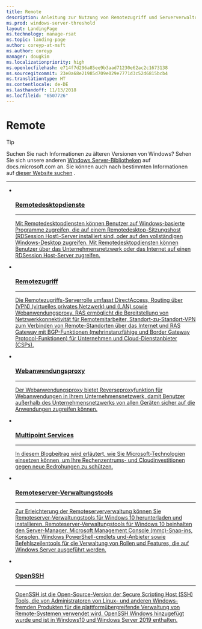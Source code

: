 ```yaml
---
title: Remote
description: Anleitung zur Nutzung von Remotezugriff und Serververwaltung
ms.prod: windows-server-threshold
layout: LandingPage
ms.technology: manage-rsat
ms.topic: landing-page
author: coreyp-at-msft
ms.author: coreyp
manager: dougkim
ms.localizationpriority: high
ms.openlocfilehash: e714f7d296a85ee9b3aad71230e62ac2c1673138
ms.sourcegitcommit: 23e0a68e21985d709e029e7771d3c52d6815bcb4
ms.translationtype: HT
ms.contentlocale: de-DE
ms.lasthandoff: 11/13/2018
ms.locfileid: "6507726"
---
```

# Remote

>[!TIP]
> Suchen Sie nach Informationen zu älteren Versionen von Windows? Sehen Sie sich unsere anderen [Windows Server-Bibliotheken](/previous-versions/windows/) auf docs.microsoft.com an. Sie können auch nach bestimmten Informationen auf [dieser Website suchen](https://docs.microsoft.com/search/index?search=Windows+Server&dataSource=previousVersions) .


<hr />


<ul class="cardsI panelContent">
<li>
 <a href="remote-desktop-services/welcome-to-rds.md">
                            <div class="cardSize">
                                <div class="cardPadding">
                                    <div class="card">
                                        <div class="cardImageOuter">
                                            <div class="cardImage">
                                                <img src="../media/i-remote.svg" alt="" />
                                            </div>
                                        </div>
                                        <div class="cardText">
                                            <h3>Remotedesktopdienste</h3><hr />
                                            <p>Mit Remotedesktopdiensten können Benutzer auf Windows-basierte Programme zugreifen, die auf einem Remotedesktop-Sitzungshost (RDSession Host)-Server installiert sind, oder auf den vollständigen Windows-Desktop zugreifen. Mit Remotedesktopdiensten können Benutzer über das Unternehmensnetzwerk oder das Internet auf einen RDSession Host-Server zugreifen.</p>
                                        </div>
                                    </div>
                                </div>
                            </div>
                          </a>
                        </li>
<li>
 <a href="remote-access/Remote-Access.md">
                            <div class="cardSize">
                                <div class="cardPadding">
                                    <div class="card">
                                        <div class="cardImageOuter">
                                            <div class="cardImage">
                                                <img src="../media/i-remote.svg" alt="" />
                                            </div>
                                        </div>
                                        <div class="cardText">
                                            <h3>Remotezugriff</h3><hr />
                                            <p>Die Remotezugriffs-Serverrolle umfasst DirectAccess, Routing über (VPN) (virtuelles privates Netzwerk) und (LAN) sowie Webanwendungsproxy. RAS ermöglicht die Bereitstellung von Netzwerkkonnektivität für Remotemitarbeiter, Standort-zu-Standort-VPN zum Verbinden von Remote-Standorten über das Internet und RAS Gateway mit BGP-Funktionen (mehrinstanzfähige und Border Gateway Protocol-Funktionen) für Unternehmen und Cloud-Dienstanbieter (CSPs).</p>
                                        </div>
                                    </div>
                                </div>
                            </div>
                          </a>
                        </li><li>
 <a href="remote-access/web-application-proxy/web-application-proxy-windows-server.md">
                            <div class="cardSize">
                                <div class="cardPadding">
                                    <div class="card">
                                        <div class="cardImageOuter">
                                            <div class="cardImage">
                                                <img src="../media/i-remote.svg" alt="" />
                                            </div>
                                        </div>
                                        <div class="cardText">
                                            <h3>Webanwendungsproxy</h3><hr />
                                            <p>Der Webanwendungsproxy bietet Reverseproxyfunktion für Webanwendungen in Ihrem Unternehmensnetzwerk, damit Benutzer außerhalb des Unternehmensnetzwerks von allen Geräten sicher auf die Anwendungen zugreifen können.</p>
                                        </div>
                                    </div>
                                </div>
                            </div>
                          </a>
                        </li><li>
 <a href="multipoint-services/multipoint-services.md">
                            <div class="cardSize">
                                <div class="cardPadding">
                                    <div class="card">
                                        <div class="cardImageOuter">
                                            <div class="cardImage">
                                                <img src="../media/i-remote.svg" alt="" />
                                            </div>
                                        </div>
                                        <div class="cardText">
                                            <h3>Multipoint Services</h3><hr />
                                            <p>In diesem Blogbeitrag wird erläutert, wie Sie Microsoft-Technologien einsetzen können, um Ihre Rechenzentrums- und Cloudinvestitionen gegen neue Bedrohungen zu schützen.  </p>
                                        </div>
                                    </div>
                                </div>
                            </div>
                          </a>
                        </li><li>
 <a href="https://technet.microsoft.com/library/mt126174.aspx">
                            <div class="cardSize">
                                <div class="cardPadding">
                                    <div class="card">
                                        <div class="cardImageOuter">
                                            <div class="cardImage">
                                                <img src="../media/i-remote.svg" alt="" />
                                            </div>
                                        </div>
                                        <div class="cardText">
                                            <h3>Remoteserver-Verwaltungstools</h3><hr />
                                            <p>Zur Erleichterung der Remoteserververwaltung können Sie Remoteserver-Verwaltungstools für Windows 10 herunterladen und installieren. Remoteserver-Verwaltungstools für Windows 10 beinhalten den Server-Manager, Microsoft Management Console (mmc)-Snap-ins, Konsolen, Windows PowerShell-cmdlets und-Anbieter sowie Befehlszeilentools für die Verwaltung von Rollen und Features, die auf Windows Server ausgeführt werden. </p>
                                        </div>
                                    </div>
                                </div>
                            </div>
                          </a>
                        </li><li>
 <a href="../administration/OpenSSH/OpenSSH_Overview.md">
                            <div class="cardSize">
                                <div class="cardPadding">
                                    <div class="card">
                                        <div class="cardImageOuter">
                                            <div class="cardImage">
                                                <img src="../media/i-remote.svg" alt="" />
                                            </div>
                                        </div>
                                        <div class="cardText">
                                            <h3>OpenSSH</h3><hr />
                                            <p>OpenSSH ist die Open-Source-Version der Secure Scripting Host (SSH) Tools, die von Administratoren von Linux- und anderen Windows-fremden Produkten für die plattformübergreifende Verwaltung von Remote-Systemen verwendet wird. OpenSSH Windows hinzugefügt wurde und ist in Windows10 und Windows Server 2019 enthalten.  </p>
                                        </div>
                                    </div>
                                </div>
                            </div>
                          </a>
                        </li>
</ul>
 
